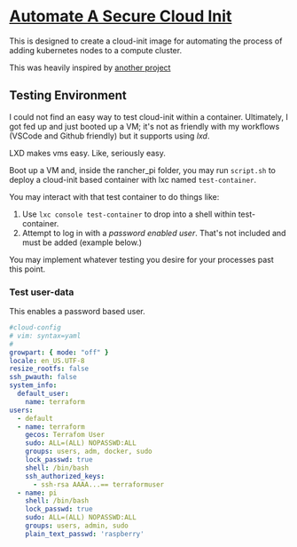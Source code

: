# [Automate A Secure Cloud Init](https://github.com/lunarengineer-bot/lunar-engineering-cloud-init-kube)

This is designed to create a cloud-init image for automating the process of adding kubernetes nodes to a compute cluster.

This was heavily inspired by [another project](https://github.com/paklids/rpi-terraform-rke.git)

## Testing Environment

I could not find an easy way to test cloud-init within a container. Ultimately, I got fed up and just booted up a VM; it's not as friendly with my workflows (VSCode and Github friendly) but it supports using *lxd*.

LXD makes vms easy. Like, seriously easy.

Boot up a VM and, inside the rancher_pi folder, you may run `script.sh` to deploy a cloud-init based container with lxc named `test-container`.

You may interact with that test container to do things like:
1. Use `lxc console test-container` to drop into a shell within test-container.
2. Attempt to log in with a *password enabled user*. That's not included and must be added (example below.)

You may implement whatever testing you desire for your processes past this point.

### Test user-data

This enables a password based user.

```yaml
#cloud-config
# vim: syntax=yaml
#
growpart: { mode: "off" }
locale: en_US.UTF-8
resize_rootfs: false
ssh_pwauth: false
system_info:
  default_user:
    name: terraform
users:
  - default
  - name: terraform
    gecos: Terrafom User
    sudo: ALL=(ALL) NOPASSWD:ALL
    groups: users, adm, docker, sudo
    lock_passwd: true
    shell: /bin/bash
    ssh_authorized_keys:
      - ssh-rsa AAAA...== terraformuser
  - name: pi
    shell: /bin/bash
    lock_passwd: true
    sudo: ALL=(ALL) NOPASSWD:ALL
    groups: users, admin, sudo
    plain_text_passwd: 'raspberry'
